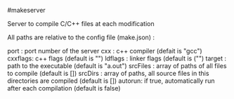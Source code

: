 #makeserver

Server to compile C/C++ files at each modification

All paths are relative to the config file (make.json) :

port :  port number of the server
cxx : c++ compiler (defait is "gcc")
cxxflags: c++ flags (default is "")
ldflags : linker flags (default is ("")
target : path to the executable (default is "a.out")
srcFiles : array of paths of all files to compile (default is [])
srcDirs : array of paths, all source files in this directories are compiled (default is [])
autorun: if true, automatically run after each compilation (default is false)
